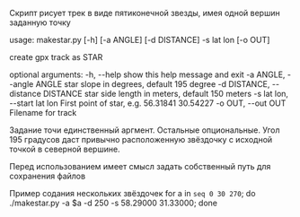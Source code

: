 Скрипт рисует трек в виде пятиконечной звезды, имея одной вершин заданную точку 

usage: makestar.py [-h] [-a ANGLE] [-d DISTANCE] -s lat lon [-o OUT]

create gpx track as STAR

optional arguments:
  -h, --help            show this help message and exit
  -a ANGLE, --angle ANGLE
                        star slope in degrees, default 195 degree
  -d DISTANCE, --distance DISTANCE
                        star side length in meters, default 150 meters
  -s lat lon, --start lat lon
                        First point of star, e.g. 56.31841 30.54227
  -o OUT, --out OUT     Filename for track


Задание точи единственный аргмент. Остальные опциональные.
Угол 195 градусов даст привычно расположенную звёздочку с исходной точкой в северной вершине.

Перед использованием имеет смысл задать собственный путь для сохранения файлов

Пример содания нескольких звёздочек
for a in `seq 0 30 270`; do ./makestar.py -a $a -d 250 -s 58.29000 31.33000; done
